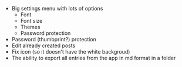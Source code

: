 - Big settings menu with lots of options
    - Font
    - Font size
    - Themes
    - Password protection
- Password (thumbprint?) protection
- Edit already created posts
- Fix icon (so it doesn't have the white backgroud)
- The ability to export all entries from the app in md format in a folder